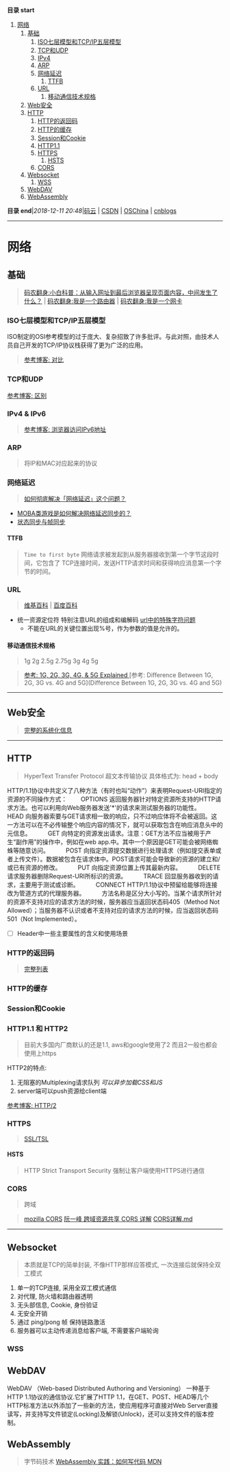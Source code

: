 **目录 start**

1. [网络](#网络)
    1. [基础](#基础)
        1. [ISO七层模型和TCP/IP五层模型](#iso七层模型和tcpip五层模型)
        1. [TCP和UDP](#tcp和udp)
        1. [IPv4](#ipv4)
        1. [ARP](#arp)
        1. [网络延迟](#网络延迟)
            1. [TTFB](#ttfb)
        1. [URL](#url)
            1. [移动通信技术规格](#移动通信技术规格)
    1. [Web安全](#web安全)
    1. [HTTP](#http)
        1. [HTTP的返回码](#http的返回码)
        1. [HTTP的缓存](#http的缓存)
        1. [Session和Cookie](#session和cookie)
        1. [HTTP1.1](#http11)
        1. [HTTPS](#https)
            1. [HSTS](#hsts)
        1. [CORS](#cors)
    1. [Websocket](#websocket)
        1. [WSS](#wss)
    1. [WebDAV](#webdav)
    1. [WebAssembly](#webassembly)

**目录 end**|_2018-12-11 20:48_|[码云](https://gitee.com/gin9) | [CSDN](http://blog.csdn.net/kcp606) | [OSChina](https://my.oschina.net/kcp1104) | [cnblogs](http://www.cnblogs.com/kuangcp)
****************************************
# 网络

## 基础
> [码农翻身:小白科普：从输入网址到最后浏览器呈现页面内容，中间发生了什么？](https://mp.weixin.qq.com/s?__biz=MzAxOTc0NzExNg==&mid=2665514196&idx=1&sn=ca26d258fcc4a35fc6d9a539b7d71dd7&chksm=80d67c97b7a1f58198b2e6ae436f73c677c0df4c05c2a8a4aad2b9e2d523da57dd5cd3d0a8ee&mpshare=1&scene=1&srcid=0122nnRpNb6OvRJubkSfKfsZ&pass_ticket=%2B%2FAmfhAaNv2sKw6192eqEL9hoW%2F6BrLxlzHIsKC0k6lPQsM4%2FFo08R%2FZowzw3821#rd) | 
> [码农翻身:我是一个路由器](https://mp.weixin.qq.com/s?__biz=MzAxOTc0NzExNg==&mid=2665513173&idx=1&sn=6ec5281b12ed5195070fa4df22383595&scene=21#wechat_redirect) | 
> [码农翻身:我是一个网卡](https://mp.weixin.qq.com/s?__biz=MzAxOTc0NzExNg==&mid=2665513160&idx=1&sn=d938db4f1a2d62514b57e92fd8d3d749&scene=21#wechat_redirect)

### ISO七层模型和TCP/IP五层模型
ISO制定的OSI参考模型的过于庞大、复杂招致了许多批评。与此对照，由技术人员自己开发的TCP/IP协议栈获得了更为广泛的应用。
> [参考博客: 对比](https://www.cnblogs.com/qishui/p/5428938.html)

### TCP和UDP
[参考博客: 区别](http://www.cnblogs.com/bizhu/archive/2012/05/12/2497493.html)

### IPv4 & IPv6
> [参考博客: 浏览器访问IPv6地址](http://www.cnblogs.com/cuihongyu3503319/p/7422877.html)

### ARP
> 将IP和MAC对应起来的协议

### 网络延迟
> [如何彻底解决「网络延迟」这个问题？](https://www.zhihu.com/question/34689035)

- [MOBA类游戏是如何解决网络延迟同步的？](https://www.zhihu.com/question/36258781)
- [状态同步与帧同步](http://www.cnblogs.com/sevenyuan/p/5283265.html)

#### TTFB
> `Time to first byte` 网络请求被发起到从服务器接收到第一个字节这段时间，它包含了 TCP连接时间，发送HTTP请求时间和获得响应消息第一个字节的时间。

### URL
> [维基百科](https://en.wikipedia.org/wiki/URL) | [百度百科](https://baike.baidu.com/item/URL)

- 统一资源定位符 特别注意URL的组成和编解码  [url中的特殊字符问题](http://www.cnblogs.com/xmphoenix/archive/2011/04/20/2022945.html)
    - 不能在URL的关键位置出现%号，作为参数的值是允许的。

#### 移动通信技术规格
> 1g 2g 2.5g 2.75g 3g 4g 5g

> [参考: 1G, 2G, 3G, 4G, & 5G Explained ](https://www.lifewire.com/1g-vs-2g-vs-2-5g-vs-3g-vs-4g-578681)
> [参考: Difference Between 1G, 2G, 3G vs. 4G and 5G](Difference Between 1G, 2G, 3G vs. 4G and 5G)

*******************************
## Web安全
> [完整的系统化信息](/Skills/CS/WebSecurity.md)

**************************
## HTTP
> HyperText Transfer Protocol 超文本传输协议 具体格式为:  head + body

HTTP/1.1协议中共定义了八种方法（有时也叫“动作”）来表明Request-URI指定的资源的不同操作方式：
　　OPTIONS 返回服务器针对特定资源所支持的HTTP请求方法。也可以利用向Web服务器发送'*'的请求来测试服务器的功能性。　
　　HEAD 向服务器索要与GET请求相一致的响应，只不过响应体将不会被返回。这一方法可以在不必传输整个响应内容的情况下，就可以获取包含在响应消息头中的元信息。　
　　GET 向特定的资源发出请求。注意：GET方法不应当被用于产生“副作用”的操作中，例如在web app.中。其中一个原因是GET可能会被网络蜘蛛等随意访问。　
　　POST 向指定资源提交数据进行处理请求（例如提交表单或者上传文件）。数据被包含在请求体中。POST请求可能会导致新的资源的建立和/或已有资源的修改。　
　　PUT 向指定资源位置上传其最新内容。　
　　DELETE 请求服务器删除Request-URI所标识的资源。　
　　TRACE 回显服务器收到的请求，主要用于测试或诊断。　
　　CONNECT HTTP/1.1协议中预留给能够将连接改为管道方式的代理服务器。　
　　方法名称是区分大小写的。当某个请求所针对的资源不支持对应的请求方法的时候，服务器应当返回状态码405（Method Not Allowed）；当服务器不认识或者不支持对应的请求方法的时候，应当返回状态码501（Not Implemented）。

- [ ] Header中一些主要属性的含义和使用场景
### HTTP的返回码
> [完整列表 ](/FrontEnd/ResponseCode.md)

### HTTP的缓存

### Session和Cookie

### HTTP1.1 和 HTTP2
> 目前大多国内厂商默认的还是1.1, aws和google使用了2 而且2一般也都会使用上https

HTTP2的特点:
1. 无阻塞的Multiplexing请求队列 _可以异步加载CSS和JS_
2. server端可以push资源给client端

[参考博客: HTTP/2](http://www.hollischuang.com/archives/2066)

### HTTPS
> [SSL/TSL](/Skills/CS/WebSecurity.md#ssl和tsl)

#### HSTS
> HTTP Strict Transport Security 强制让客户端使用HTTPS进行通信

### CORS
> 跨域

> [mozilla CORS](https://developer.mozilla.org/zh-CN/docs/Web/HTTP/Access_control_CORS)
> [阮一峰 跨域资源共享 CORS 详解](http://www.ruanyifeng.com/blog/2016/04/cors.html)
> [CORS详解.md](https://github.com/hstarorg/HstarDoc/blob/master/%E5%89%8D%E7%AB%AF%E7%9B%B8%E5%85%B3/CORS%E8%AF%A6%E8%A7%A3.md)
**********************************
## Websocket
> 本质就是TCP的简单封装, 不像HTTP那样应答模式, 一次连接后就保持全双工模式

1. 单一的TCP连接, 采用全双工模式通信
2. 对代理, 防火墙和路由器透明
3. 无头部信息, Cookie, 身份验证
4. 无安全开销
5. 通过 ping/pong 帧 保持链路激活
6. 服务器可以主动传递消息给客户端, 不需要客户端轮询

### WSS

## WebDAV

WebDAV （Web-based Distributed Authoring and Versioning） 一种基于 HTTP 1.1协议的通信协议.它扩展了HTTP 1.1，在GET、POST、HEAD等几个HTTP标准方法以外添加了一些新的方法，使应用程序可直接对Web Server直接读写，并支持写文件锁定(Locking)及解锁(Unlock)，还可以支持文件的版本控制。
## WebAssembly
> 字节码技术
> [ WebAssembly 实践：如何写代码 ](https://segmentfault.com/a/1190000008402872)
> [MDN](https://developer.mozilla.org/en-US/docs/WebAssembly)
